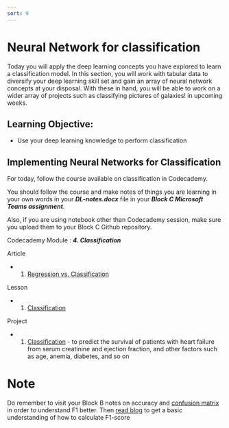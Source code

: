```yaml
---
sort: 9
---
```


# Neural Network for classification

Today you will apply the deep learning concepts you have explored to learn a classification model. In this section, you will work with tabular data to diversify your deep learning skill set and gain an array of neural network concepts at your disposal. With these in hand, you will be able to work on a wider array of projects such as classifying pictures of galaxies! in upcoming weeks.

## Learning Objective:

- Use your deep learning knowledge to perform classification

## Implementing Neural Networks for Classification

For today, follow the course available on classification in Codecademy. 

You should follow the course and make notes of things you are learning in your own words in your **_DL-notes.docx_** file in your **_Block C Microsoft Teams assignment_**.

 Also, if you are using notebook other than Codecademy session, make sure you upload them to your Block C Github repository.

Codecademy Module : _**4. Classification**_

Article
- 1) [Regression vs. Classification](https://www.codecademy.com/paths/build-deep-learning-models-with-tensorflow/tracks/dlsp-classification-track/modules/dlsp-classification/articles/regression-vs-classification)

Lesson
- 1) [Classification](https://www.codecademy.com/paths/build-deep-learning-models-with-tensorflow/tracks/dlsp-classification-track/modules/dlsp-classification/lessons/classification-neural-networks/exercises/introduction-classification-neural)

Project
- 1) [Classification](https://www.codecademy.com/paths/build-deep-learning-models-with-tensorflow/tracks/dlsp-classification-track/modules/dlsp-classification/projects/classification-neural-networks-project) - to predict the survival of patients with heart failure from serum creatinine and ejection fraction, and other factors such as age, anemia, diabetes, and so on

# Note

Do remember to visit your Block B notes on accuracy and [confusion matrix](https://adsai.buas.nl/Study%20Content/Responsible%20and%20Explainable%20AI/ResponsibleAI4.html?highlight=confusion%20matrix#1-introduction) in order to understand F1 better.
Then [read blog](https://www.milindsoorya.com/blog/confusion-matrix-in-machine-learning) to get a basic understanding of how to calculate F1-score
